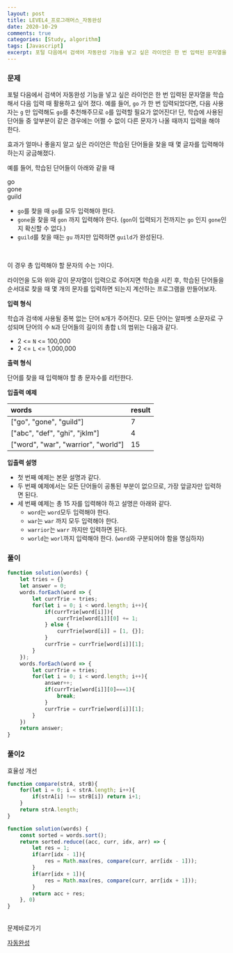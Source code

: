 ```yaml
---
layout: post
title: LEVEL4_프로그래머스_자동완성
date: 2020-10-29
comments: true
categories: [Study, algorithm]
tags: [Javascript]
excerpt: 포털 다음에서 검색어 자동완성 기능을 넣고 싶은 라이언은 한 번 입력된 문자열을 학습해서 다음 입력 때 활용하고 싶어 졌다. 예를 들어, go 가 한 번 입력되었다면, 다음 사용자는 g 만 입력해도 go를 추천해주므로 o를 입력할 필요가 없어진다!
---
```


### 문제

포털 다음에서 검색어 자동완성 기능을 넣고 싶은 라이언은 한 번 입력된 문자열을 학습해서 다음 입력 때 활용하고 싶어 졌다. 예를 들어, `go` 가 한 번 입력되었다면, 다음 사용자는 `g` 만 입력해도 `go`를 추천해주므로 `o`를 입력할 필요가 없어진다! 단, 학습에 사용된 단어들 중 앞부분이 같은 경우에는 어쩔 수 없이 다른 문자가 나올 때까지 입력을 해야 한다.
<br>

효과가 얼마나 좋을지 알고 싶은 라이언은 학습된 단어들을 찾을 때 몇 글자를 입력해야 하는지 궁금해졌다.
<br>

예를 들어, 학습된 단어들이 아래와 같을 때
<div class='innerBox'>go<br>
gone<br>
guild</div>

- `go`를 찾을 때 `go`를 모두 입력해야 한다.
- `gone`을 찾을 때 `gon` 까지 입력해야 한다. (`gon`이 입력되기 전까지는 `go` 인지 `gone`인지 확신할 수 없다.)
- `guild`를 찾을 때는 `gu` 까지만 입력하면 `guild`가 완성된다.
<br>

이 경우 총 입력해야 할 문자의 수는 `7`이다.
<br>


라이언을 도와 위와 같이 문자열이 입력으로 주어지면 학습을 시킨 후, 학습된 단어들을 순서대로 찾을 때 몇 개의 문자를 입력하면 되는지 계산하는 프로그램을 만들어보자.
<br>

**입력 형식**

학습과 검색에 사용될 중복 없는 단어 `N`개가 주어진다.
모든 단어는 알파벳 소문자로 구성되며 단어의 수 `N`과 단어들의 길이의 총합 `L`의 범위는 다음과 같다.

- 2 <= `N` <= 100,000
- 2 <= `L` <= 1,000,000

**출력 형식**

단어를 찾을 때 입력해야 할 총 문자수를 리턴한다.

**입출력 예제**

| words | result | 
| :----- | :----- | 
| ["go", "gone", "guild"] | 7 | 
| ["abc", "def", "ghi", "jklm"] | 4 | 
| ["word", "war", "warrior", "world"] | 15 | 

**입출력 설명**

- 첫 번째 예제는 본문 설명과 같다.
- 두 번째 예제에서는 모든 단어들이 공통된 부분이 없으므로, 가장 앞글자만 입력하면 된다.
- 세 번째 예제는 총 15 자를 입력해야 하고 설명은 아래와 같다.
    - `word`는 `word`모두 입력해야 한다.
    - `war`는 `war` 까지 모두 입력해야 한다.
    - `warrior`는 `warr` 까지만 입력하면 된다.
    - `world`는 `worl`까지 입력해야 한다. (`word`와 구분되어야 함을 명심하자)


### 풀이

```javascript
function solution(words) {
    let tries = {}
    let answer = 0;
    words.forEach(word => {
        let currTrie = tries; 
        for(let i = 0; i < word.length; i++){
            if(currTrie[word[i]]){
                currTrie[word[i]][0] += 1;
            } else {
                currTrie[word[i]] = [1, {}];
            }
            currTrie = currTrie[word[i]][1];
        }
    });
    words.forEach(word => {
        let currTrie = tries; 
        for(let i = 0; i < word.length; i++){
            answer++;
            if(currTrie[word[i]][0]===1){
                break;
            } 
            currTrie = currTrie[word[i]][1];
        }
    })
    return answer;
}
```

### 풀이2
효율성 개선 

```javascript
function compare(strA, strB){
    for(let i = 0; i < strA.length; i++){
        if(strA[i] !== strB[i]) return i+1;
    }
    return strA.length;
} 

function solution(words) {
    const sorted = words.sort();
    return sorted.reduce((acc, curr, idx, arr) => {
        let res = 1; 
        if(arr[idx - 1]){
            res = Math.max(res, compare(curr, arr[idx - 1]));
        } 
        if(arr[idx + 1]){
            res = Math.max(res, compare(curr, arr[idx + 1]));
        }
        return acc + res;
    }, 0)
}
```

<br>
<span class="reference">문제바로가기</span>

[자동완성](https://programmers.co.kr/learn/courses/30/lessons/17685)
